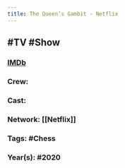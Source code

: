 ```yaml
---
title: The Queen’s Gambit - Netflix
---
```


## #TV #Show
### [IMDb]()

### Crew: 

### Cast: 

### Network: [[Netflix]]

### Tags: #Chess

### Year(s): #2020
